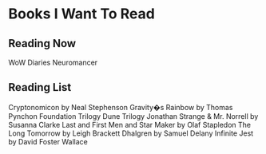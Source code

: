 # Books I Want To Read

## Reading Now

WoW Diaries
Neuromancer

## Reading List

Cryptonomicon by Neal Stephenson
Gravity�s Rainbow by Thomas Pynchon
Foundation Trilogy
Dune Trilogy
Jonathan Strange & Mr. Norrell by Susanna Clarke
Last and First Men and Star Maker by Olaf Stapledon
The Long Tomorrow by Leigh Brackett
Dhalgren by Samuel Delany
Infinite Jest by David Foster Wallace